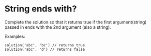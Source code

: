 # String ends with?

Complete the solution so that it returns true if the first argument(string) passed in ends with the 2nd argument (also a
string).

Examples:

```
solution('abc', 'bc') // returns true
solution('abc', 'd') // returns false
```
